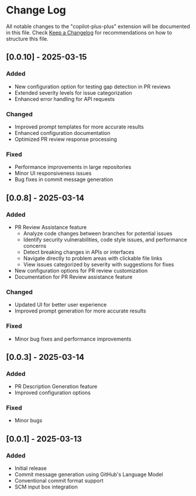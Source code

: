 # Change Log
All notable changes to the "copilot-plus-plus" extension will be documented in this file.
Check [Keep a Changelog](http://keepachangelog.com/) for recommendations on how to structure this file.

## [0.0.10] - 2025-03-15
### Added
- New configuration option for testing gap detection in PR reviews
- Extended severity levels for issue categorization
- Enhanced error handling for API requests

### Changed
- Improved prompt templates for more accurate results
- Enhanced configuration documentation
- Optimized PR review response processing

### Fixed
- Performance improvements in large repositories
- Minor UI responsiveness issues
- Bug fixes in commit message generation

## [0.0.8] - 2025-03-14
### Added
- PR Review Assistance feature
  - Analyze code changes between branches for potential issues
  - Identify security vulnerabilities, code style issues, and performance concerns
  - Detect breaking changes in APIs or interfaces
  - Navigate directly to problem areas with clickable file links
  - View issues categorized by severity with suggestions for fixes
- New configuration options for PR review customization
- Documentation for PR Review assistance feature

### Changed
- Updated UI for better user experience
- Improved prompt generation for more accurate results

### Fixed
- Minor bug fixes and performance improvements

## [0.0.3] - 2025-03-14
### Added
- PR Description Generation feature
- Improved configuration options

### Fixed
- Minor bugs

## [0.0.1] - 2025-03-13
### Added
- Initial release
- Commit message generation using GitHub's Language Model
- Conventional commit format support
- SCM input box integration